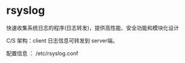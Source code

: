 # rsyslog

快速收集系统日志的程序(日志转发)，提供高性能、安全功能和模块化设计<br>

C/S 架构：client 日志信息可转发到 server端。<br>

配置信息 ： /etc/rsyslog.conf
